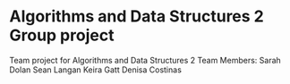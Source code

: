 # Algorithms and Data Structures 2 Group project
Team project for Algorithms and Data Structures 2
Team Members:
Sarah Dolan 
Sean Langan 
Keira Gatt
Denisa Costinas
